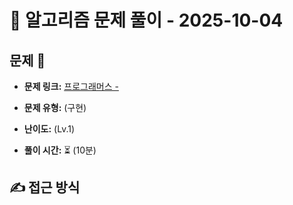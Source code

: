 # 📝 알고리즘 문제 풀이 - 2025-10-04

## 문제 📖

- **문제 링크:** [프로그래머스 - ](https://school.programmers.co.kr/learn/courses/30/lessons/150370)

- **문제 유형:** (구현)

- **난이도:** (Lv.1)

- **풀이 시간:** ⏳ (10분)

## ✍ 접근 방식